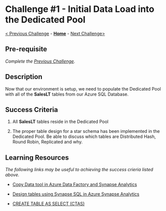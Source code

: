 # Challenge #1 - Initial Data Load into the Dedicated Pool

[< Previous Challenge](Challenge-00.md) - **[Home](../README.md)** - [Next Challenge>](Challenge-02.md)

## Pre-requisite

*Complete the [Previous Challenge](Challenge-00.md).*

## Description

Now that our environment is setup, we need to populate the Dedicated Pool with all of the <b>SalesLT</b> tables from our Azure SQL Database.  

## Success Criteria

1. All <b>SalesLT</b> tables reside in the Dedicated Pool

2. The proper table design for a star schema has been implemented in the Dedicated Pool.  Be able to discuss which tables are Distributed Hash, Round Robin, Replicated and why.

## Learning Resources

*The following links may be useful to achieving the success crieria listed above.*

- [Copy Data tool in Azure Data Factory and Synapse Analytics](https://docs.microsoft.com/en-us/azure/data-factory/copy-data-tool?tabs=data-factory)

- [Design tables using Synapse SQL in Azure Synapse Analytics](https://docs.microsoft.com/en-us/azure/synapse-analytics/sql/develop-tables-overview)

- [CREATE TABLE AS SELECT (CTAS)](https://docs.microsoft.com/en-us/azure/synapse-analytics/sql-data-warehouse/sql-data-warehouse-develop-ctas)

